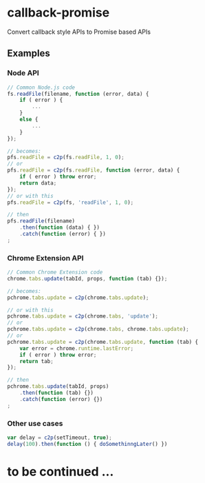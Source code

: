 # callback-promise
Convert callback style APIs to Promise based APIs

## Examples

### Node API

```javascript
// Common Node.js code
fs.readFile(filename, function (error, data) {
    if ( error ) {
        ...
    }
    else {
        ...
    }
});

// becomes:
pfs.readFile = c2p(fs.readFile, 1, 0);
// or
pfs.readFile = c2p(fs.readFile, function (error, data) {
    if ( error ) throw error;
    return data;
});
// or with this
pfs.readFile = c2p(fs, 'readFile', 1, 0);

// then
pfs.readFile(filename)
    .then(function (data) { })
    .catch(function (error) { })
;
```

### Chrome Extension API

```javascript
// Common Chrome Extension code
chrome.tabs.update(tabId, props, function (tab) {});

// becomes:
pchrome.tabs.update = c2p(chrome.tabs.update);

// or with this
pchrome.tabs.update = c2p(chrome.tabs, 'update');
// or
pchrome.tabs.update = c2p(chrome.tabs, chrome.tabs.update);
// or
pchrome.tabs.update = c2p(chrome.tabs.update, function (tab) {
    var error = chrome.runtime.lastError;
    if ( error ) throw error;
    return tab;
});

// then
pchrome.tabs.update(tabId, props)
    .then(function (tab) {})
    .catch(function (error) {})
;
```

### Other use cases

```javascript
var delay = c2p(setTimeout, true);
delay(100).then(function () { doSomethinngLater() })
```

# to be continued ...

